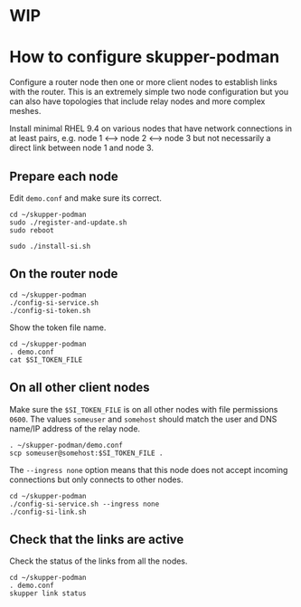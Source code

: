 # WIP
# How to configure skupper-podman
Configure a router node then one or more client nodes to establish links
with the router. This is an extremely simple two node configuration
but you can also have topologies that include relay nodes and more
complex meshes.

Install minimal RHEL 9.4 on various nodes that have network connections
in at least pairs, e.g. node 1 <--> node 2 <--> node 3 but not necessarily
a direct link between node 1 and node 3.

## Prepare each node
Edit `demo.conf` and make sure its correct.

    cd ~/skupper-podman
    sudo ./register-and-update.sh
    sudo reboot

    sudo ./install-si.sh

## On the router node

    cd ~/skupper-podman
    ./config-si-service.sh
    ./config-si-token.sh

Show the token file name.

    cd ~/skupper-podman
    . demo.conf
    cat $SI_TOKEN_FILE

## On all other client nodes
Make sure the `$SI_TOKEN_FILE` is on all other nodes with file permissions
`0600`. The values `someuser` and `somehost` should match the user and
DNS name/IP address of the relay node.

    . ~/skupper-podman/demo.conf
    scp someuser@somehost:$SI_TOKEN_FILE .

The `--ingress none` option means that this node does not accept
incoming connections but only connects to other nodes.

    cd ~/skupper-podman
    ./config-si-service.sh --ingress none
    ./config-si-link.sh

## Check that the links are active
Check the status of the links from all the nodes.

    cd ~/skupper-podman
    . demo.conf
    skupper link status
